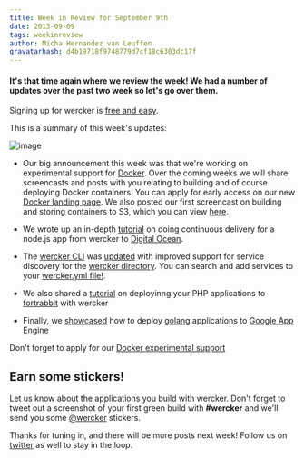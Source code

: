 ```yaml
---
title: Week in Review for September 9th
date: 2013-09-09
tags: weekinreview
author: Micha Hernandez van Leuffen
gravatarhash: d4b19718f9748779d7cf18c6303dc17f
---
```


<h4 class="subheader">
It's that time again where we review the week! We had a number of updates over the past two week so let's go over them.
</h4>

Signing up for wercker is [free and easy](https://app.wercker.com/users/new/).

This is a summary of this week's updates:

![image](http://f.cl.ly/items/0A2A3r0n1I2j2x2p3f06/Screen%20Shot%202013-08-16%20at%203.06.18%20PM.png)

* Our big announcement this week was that we're working on experimental support for [Docker](http://docker.io). Over the coming weeks we will share screencasts and posts with you relating to building and of course deploying Docker containers. You can apply for early access on our new [Docker landing page](http://wercker.com/docker). We also posted our first screencast on building and storing containers to S3, which you can view [here](http://blog.wercker.com/2013/09/06/Building-and-Storing-Docker-Containers.html).

* We wrote up an in-depth [tutorial](http://blog.wercker.com/2013/09/03/ContinuousDelivery-with-wercker-digitalocean-and-nodejs.html) on doing continuous delivery for a node.js app from wercker to [Digital Ocean](http://digitalocean.com).

* The [wercker CLI](http://devcenter.wercker.com/articles/cli/) was [updated](http://blog.wercker.com/2013/09/03/wercker-services.html) with improved support for service discovery for the [wercker directory](). You can search and add services to your [wercker.yml file!](http://devcenter.wercker.com/articles/werckeryml/).

* We also shared a [tutorial](http://blog.wercker.com/2013/08/27/Deploying-your-PHP-application-to-fortrabbit.html) on deployinng your PHP applications to [fortrabbit](http://fortrabbit.com/) with wercker

* Finally, we [showcased](http://blog.wercker.com/2013/08/22/Deploying-Go-to-Google-App-Engine.html) how to deploy [golang](http://golang.org/) applications to [Google App Engine](https://appengine.google.com)

Don't forget to apply for our [Docker experimental support](http://wercker.com/docker)

## Earn some stickers!

Let us know about the applications you build with wercker. Don't forget to tweet out a screenshot of your first green build with **#wercker** and we'll send you some [@wercker](http://twitter.com/wercker) stickers.

Thanks for tuning in, and there will be more posts next week! Follow us on [twitter](http://twitter.com/wercker) as well to stay in the loop.